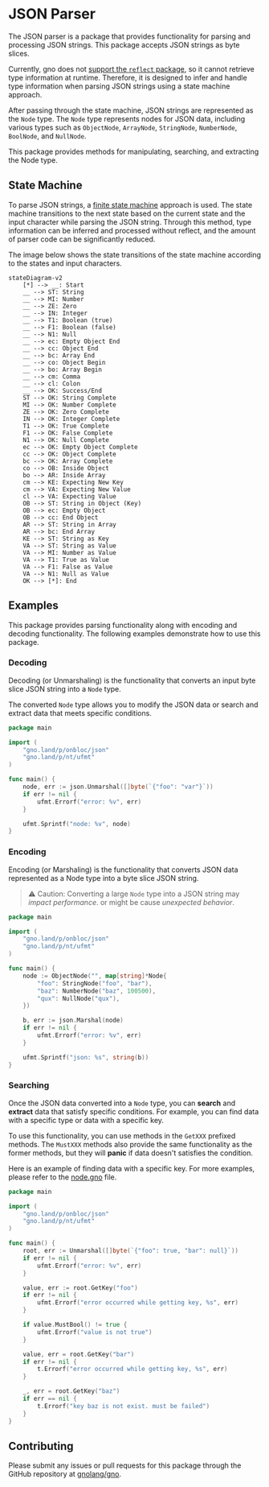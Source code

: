 # JSON Parser

The JSON parser is a package that provides functionality for parsing and processing JSON strings. This package accepts JSON strings as byte slices.

Currently, gno does not [support the `reflect` package](https://docs.gno.land/resources/effective-gno#reflection-is-never-clear), so it cannot retrieve type information at runtime. Therefore, it is designed to infer and handle type information when parsing JSON strings using a state machine approach.

After passing through the state machine, JSON strings are represented as the `Node` type. The `Node` type represents nodes for JSON data, including various types such as `ObjectNode`, `ArrayNode`, `StringNode`, `NumberNode`, `BoolNode`, and `NullNode`.

This package provides methods for manipulating, searching, and extracting the Node type.

## State Machine

To parse JSON strings, a [finite state machine](https://en.wikipedia.org/wiki/Finite-state_machine) approach is used. The state machine transitions to the next state based on the current state and the input character while parsing the JSON string. Through this method, type information can be inferred and processed without reflect, and the amount of parser code can be significantly reduced.

The image below shows the state transitions of the state machine according to the states and input characters.

```mermaid
stateDiagram-v2
    [*] --> __: Start
    __ --> ST: String
    __ --> MI: Number
    __ --> ZE: Zero
    __ --> IN: Integer
    __ --> T1: Boolean (true)
    __ --> F1: Boolean (false)
    __ --> N1: Null
    __ --> ec: Empty Object End
    __ --> cc: Object End
    __ --> bc: Array End
    __ --> co: Object Begin
    __ --> bo: Array Begin
    __ --> cm: Comma
    __ --> cl: Colon
    __ --> OK: Success/End
    ST --> OK: String Complete
    MI --> OK: Number Complete
    ZE --> OK: Zero Complete
    IN --> OK: Integer Complete
    T1 --> OK: True Complete
    F1 --> OK: False Complete
    N1 --> OK: Null Complete
    ec --> OK: Empty Object Complete
    cc --> OK: Object Complete
    bc --> OK: Array Complete
    co --> OB: Inside Object
    bo --> AR: Inside Array
    cm --> KE: Expecting New Key
    cm --> VA: Expecting New Value
    cl --> VA: Expecting Value
    OB --> ST: String in Object (Key)
    OB --> ec: Empty Object
    OB --> cc: End Object
    AR --> ST: String in Array
    AR --> bc: End Array
    KE --> ST: String as Key
    VA --> ST: String as Value
    VA --> MI: Number as Value
    VA --> T1: True as Value
    VA --> F1: False as Value
    VA --> N1: Null as Value
    OK --> [*]: End
```

## Examples

This package provides parsing functionality along with encoding and decoding functionality. The following examples demonstrate how to use this package.

### Decoding

Decoding (or Unmarshaling) is the functionality that converts an input byte slice JSON string into a `Node` type.

The converted `Node` type allows you to modify the JSON data or search and extract data that meets specific conditions.

```go
package main

import (
    "gno.land/p/onbloc/json"
    "gno.land/p/nt/ufmt"
)

func main() {
    node, err := json.Unmarshal([]byte(`{"foo": "var"}`))
    if err != nil {
        ufmt.Errorf("error: %v", err)
    }

    ufmt.Sprintf("node: %v", node)
}
```

### Encoding

Encoding (or Marshaling) is the functionality that converts JSON data represented as a Node type into a byte slice JSON string.

> ⚠️ Caution: Converting a large `Node` type into a JSON string may _impact performance_. or might be cause _unexpected behavior_.

```go
package main

import (
    "gno.land/p/onbloc/json"
    "gno.land/p/nt/ufmt"
)

func main() {
    node := ObjectNode("", map[string]*Node{
        "foo": StringNode("foo", "bar"),
        "baz": NumberNode("baz", 100500),
        "qux": NullNode("qux"),
    })

    b, err := json.Marshal(node)
    if err != nil {
        ufmt.Errorf("error: %v", err)
    }

    ufmt.Sprintf("json: %s", string(b))
}
```

### Searching

Once the JSON data converted into a `Node` type, you can **search** and **extract** data that satisfy specific conditions. For example, you can find data with a specific type or data with a specific key.

To use this functionality, you can use methods in the `GetXXX` prefixed methods. The `MustXXX` methods also provide the same functionality as the former methods, but they will **panic** if data doesn't satisfies the condition.

Here is an example of finding data with a specific key. For more examples, please refer to the [node.gno](node.gno) file.

```go
package main

import (
    "gno.land/p/onbloc/json"
    "gno.land/p/nt/ufmt"
)

func main() {
    root, err := Unmarshal([]byte(`{"foo": true, "bar": null}`))
    if err != nil {
        ufmt.Errorf("error: %v", err)
    }

    value, err := root.GetKey("foo")
    if err != nil {
        ufmt.Errorf("error occurred while getting key, %s", err)
    }

    if value.MustBool() != true {
        ufmt.Errorf("value is not true")
    }

    value, err = root.GetKey("bar")
    if err != nil {
        t.Errorf("error occurred while getting key, %s", err)
    }

    _, err = root.GetKey("baz")
    if err == nil {
        t.Errorf("key baz is not exist. must be failed")
    }
}
```

## Contributing

Please submit any issues or pull requests for this package through the GitHub repository at [gnolang/gno](<https://github.com/gnolang/gno>).
